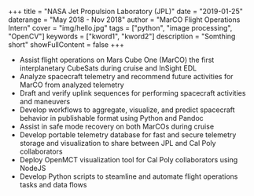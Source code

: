+++
title = "NASA Jet Propulsion Laboratory (JPL)"
date = "2019-01-25"
daterange = "May 2018 - Nov 2018"
author = "MarCO Flight Operations Intern"
cover = "img/hello.jpg"
tags = ["python", "image processing", "OpenCV"]
keywords = ["kword1", "kword2"]
description = "Somthing short"
showFullContent = false
+++

- Assist flight operations on Mars Cube One (MarCO) the first interplanetary CubeSats during cruise and InSight EDL
- Analyze spacecraft telemetry and recommend future activities for MarCO from analyzed telemetry
- Draft and verify uplink sequences for performing spacecraft activities and maneuvers
- Develop workflows to aggregate, visualize, and predict spacecraft behavior in publishable format using Python and Pandoc
- Assist in safe mode recovery on both MarCOs during cruise
- Develop portable telemetry database for fast and secure telemetry storage and visualization to share between JPL and Cal Poly collaborators
- Deploy OpenMCT visualization tool for Cal Poly collaborators using NodeJS
- Develop Python scripts to steamline and automate flight operations tasks and data flows

